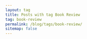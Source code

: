 ```yaml
---
layout: tag
title: Posts with tag Book Review
tag: book-review
permalink: /blog/tags/book-review/
sitemap: false
---
```

